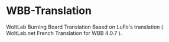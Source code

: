 # WBB-Translation

WoltLab Burning Board Translation Based on LuFo's translation ( WoltLab.net French Translation for WBB 4.0.7 ).
